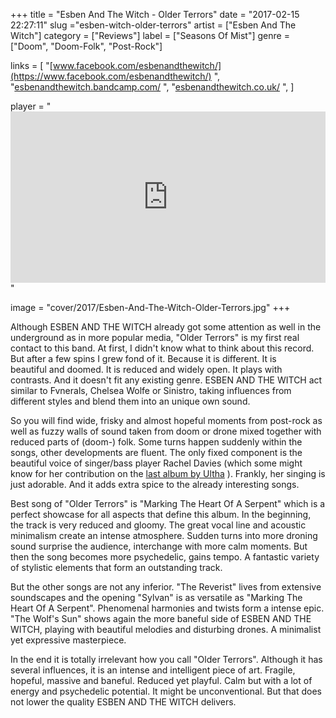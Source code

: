 +++
title = "Esben And The Witch - Older Terrors"
date = "2017-02-15 22:27:11"
slug ="esben-witch-older-terrors"
artist = ["Esben And The Witch"]
category = ["Reviews"]
label = ["Seasons Of Mist"]
genre = ["Doom", "Doom-Folk", "Post-Rock"]

links = [
    "[www.facebook.com/esbenandthewitch/](https://www.facebook.com/esbenandthewitch/)  ",
    "[esbenandthewitch.bandcamp.com/](https://esbenandthewitch.bandcamp.com/)  ",
    "[esbenandthewitch.co.uk/](http://esbenandthewitch.co.uk/) ",
]

player = "<iframe style='border: 0; width: 100%; height: 274px;' src='https://bandcamp.com/EmbeddedPlayer/album=3930154458/size=large/bgcol=333333/linkcol=ffffff/artwork=none/transparent=true/' seamless><a href='http://esbenandthewitch.bandcamp.com/album/older-terrors'>Older Terrors by Esben and the Witch</a></iframe>"

image = "cover/2017/Esben-And-The-Witch-Older-Terrors.jpg"
+++

Although ESBEN AND THE WITCH already got some attention as well in the underground as in more popular media, "Older Terrors" is my first real contact to this band. At first, I didn't know what to think about this record. But after a few spins I grew fond of it. Because it is different. It is beautiful and doomed. It is reduced and widely open. It plays with contrasts. And it doesn't fit any existing genre. ESBEN AND THE WITCH act similar to Fvnerals, Chelsea Wolfe or Sinistro, taking influences from different styles and blend them into an unique own sound.

So you will find wide, frisky and almost hopeful moments from post-rock as well as fuzzy walls of sound taken from doom or drone mixed together with reduced parts of (doom-) folk. Some turns happen suddenly within the songs, other developments are fluent. The only fixed component is the beautiful voice of singer/bass player Rachel Davies (which some might know for her contribution on the [last album by Ultha](https://thenocturnalsilence.de/2017/01/24/ultha-converging-sins/)  ). Frankly, her singing is just adorable. And it adds extra spice to the already interesting songs.

Best song of "Older Terrors" is "Marking The Heart Of A Serpent" which is a perfect showcase for all aspects that define this album. In the beginning, the track is very reduced and gloomy. The great vocal line and acoustic minimalism create an intense atmosphere. Sudden turns into more droning sound surprise the audience, interchange with more calm moments. But then the song becomes more psychedelic, gains tempo. A fantastic variety of stylistic elements that form an outstanding track.

But the other songs are not any inferior. "The Reverist" lives from extensive soundscapes and the opening "Sylvan" is as versatile as "Marking The Heart Of A Serpent". Phenomenal harmonies and twists form a intense epic. "The Wolf's Sun" shows again the more baneful side of ESBEN AND THE WITCH, playing with beautiful melodies and disturbing drones. A minimalist yet expressive masterpiece.

In the end it is totally irrelevant how you call "Older Terrors". Although it has several influences, it is an intense and intelligent piece of art. Fragile, hopeful, massive and baneful. Reduced yet playful. Calm but with a lot of energy and psychedelic potential. It might be unconventional. But that does not lower the quality ESBEN AND THE WITCH delivers.
